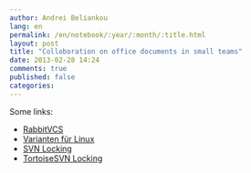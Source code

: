 ```yaml
---
author: Andrei Beliankou
lang: en
permalink: /en/notebook/:year/:month/:title.html
layout: post
title: "Colloboration on office documents in small teams"
date: 2013-02-28 14:24
comments: true
published: false
categories: 
---
```


Some links:

- [RabbitVCS](http://rabbitvcs.org/)
- [Varianten für Linux](http://blog.nicolargo.com/2010/04/rabbitvcs-le-tortoisesvn-pour-linux.html)
- [SVN Locking](http://svnbook.red-bean.com/nightly/en/svn.advanced.locking.html)
- [TortoiseSVN Locking](http://svnbook.red-bean.com/nightly/en/svn.advanced.locking.html)